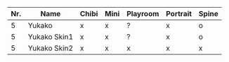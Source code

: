 | Nr. | Name         | Chibi | Mini | Playroom | Portrait | Spine |
| --- | ------------ | ----- | ---- | -------- | -------- | ----- |
| 5   | Yukako       | x     | x    | ?        | x        | o     |
| 5   | Yukako Skin1 | x     | x    | ?        | x        | o     |
| 5   | Yukako Skin2 | x     | x    | x        | x        | x     |
